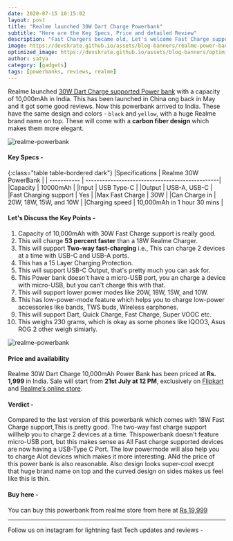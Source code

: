 ```yaml
---
date: 2020-07-15 10:15:02
layout: post
title: "Realme launched 30W Dart Charge Powerbank"
subtitle: "Here are the Key Specs, Price and detailed Review"
description: "Fast Chargers became old, Let's welcome Fast Charge supported PowerBanks"
image: https://devskrate.github.io/assets/blog-banners/realme-power-bank.jpg
optimized_image: https://devskrate.github.io/assets/blog-banners/optimized/realme-power-bank.webp
author: satya
category: [gadgets]
tags: [powerbanks, reviews, realme]
---
```


Realme launched [30W Dart Charge supported Power bank](https://event.realme.com/in/30w-powerbank-intrigue/) with a capacity of 10,000mAh in India. This has been launched in China ong back in May and it got some good reviews. Now this powerbank arrived to India. These have the same design and colors - `black` and `yellow`, with a huge Realme brand name on top. These will come with a **carbon fiber design** which makes them more elegant.

![realme-powerbank](https://devskrate.github.io/assets/images/realme/realme-powerbank-design.webp)

#### Key Specs - 

{:class="table table-bordered dark"}
|Specifications    | Realme 30W PowerBank                             | 
| -----------      | ------------------------------------------------| 
|Capacity          | 10000mAh                                        | 
|Input               | USB Type-C                                    | 
|Output            | USB-A, USB-C                                     | 
|Fast Charging support  | Yes                                         | 
|Max Fast Charge    | 30W                                             | 
|Can Charge in            | 20W, 18W, 15W, and 10W                    | 
|Charging speed       | 10,000mAh in 1 hour 30 mins                   | 


#### Let's Discuss the Key Points -

1. Capacity of 10,000mAh with 30W Fast Charge support is really good.
2. This will charge **53 percent faster** than a 18W Realme Charger.
3. This will support **Two-way fast-charging** i.e., This can charge 2 devices at a time with USB-C and USB-A ports.
4. This has a 15 Layer Charging Protection.
5. This will support USB-C Output, that's pretty much you can ask for.
6. This Power bank doesn't have a micro-USB port, you an charge a device with micro-USB, but you can't charge this with that.
7. This will support lower power modes like 20W, 18W, 15W, and 10W.
8. This has low-power-mode feature which helps you to charge low-power accessories like bands, TWS buds, Wireless earphones.
9. This will support Dart, Quick Charge, Fast Charge, Super VOOC etc.
10. This weighs 230 grams, which is okay as some phones like IQOO3, Asus ROG 2 other weigh simiarly.

![realme-powerbank](https://devskrate.github.io/assets/images/realme/realme-powerbank-details.webp)

#### Price and availability 

Realme 30W Dart Charge 10,000mAh Power Bank has been priced at **Rs. 1,999** in India. Sale will start from **21st July at 12 PM**, exclusively on [Flipkart](https://flipkart.com) and [Realme’s online store](https://buy.realme.com/in/).

#### Verdict - 

Compared to the last version of this powerbank which comes with 18W Fast Charge support,This is pretty good. The two-way fast charge support willhelp you to charge 2 devices at a time. Thispowerbank doesn't feature micro-USB port, but this makes sense as All Fast charge supported devices are now having a USB-Type C Port.  The low powermode will also help you to charge AIot devices which makes it more interesting. ANd the price of this power bank is also reasonable. Also design looks super-cool execpt that huge brand name on top and the curved design on sides makes us feel like this is thin.

#### Buy here - 
You can buy this powerbank from realme store from here at [Rs 19,999](https://buy.realme.com/in/goods/225)

--------------

Follow us on instagram for lightning fast Tech updates and reviews - 


